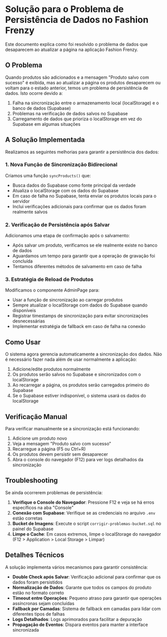 # Solução para o Problema de Persistência de Dados no Fashion Frenzy

Este documento explica como foi resolvido o problema de dados que desaparecem ao atualizar a página na aplicação Fashion Frenzy.

## O Problema

Quando produtos são adicionados e a mensagem "Produto salvo com sucesso" é exibida, mas ao atualizar a página os produtos desaparecem ou voltam para o estado anterior, temos um problema de persistência de dados. Isto ocorre devido a:

1. Falha na sincronização entre o armazenamento local (localStorage) e o banco de dados (Supabase)
2. Problemas na verificação de dados salvos no Supabase
3. Carregamento de dados que prioriza o localStorage em vez do Supabase em algumas situações

## A Solução Implementada

Realizamos as seguintes melhorias para garantir a persistência dos dados:

### 1. Nova Função de Sincronização Bidirecional

Criamos uma função `syncProducts()` que:
- Busca dados do Supabase como fonte principal da verdade
- Atualiza o localStorage com os dados do Supabase
- Em caso de falha no Supabase, tenta enviar os produtos locais para o servidor
- Inclui verificações adicionais para confirmar que os dados foram realmente salvos

### 2. Verificação de Persistência após Salvar

Adicionamos uma etapa de confirmação após o salvamento:
- Após salvar um produto, verificamos se ele realmente existe no banco de dados
- Aguardamos um tempo para garantir que a operação de gravação foi concluída
- Tentamos diferentes métodos de salvamento em caso de falha

### 3. Estratégia de Reload de Produtos

Modificamos o componente AdminPage para:
- Usar a função de sincronização ao carregar produtos
- Sempre atualizar o localStorage com dados do Supabase quando disponíveis
- Registrar timestamps de sincronização para evitar sincronizações desnecessárias
- Implementar estratégia de fallback em caso de falha na conexão

## Como Usar

O sistema agora gerencia automaticamente a sincronização dos dados. Não é necessário fazer nada além de usar normalmente a aplicação:

1. Adicione/edite produtos normalmente
2. Os produtos serão salvos no Supabase e sincronizados com o localStorage
3. Ao recarregar a página, os produtos serão carregados primeiro do Supabase 
4. Se o Supabase estiver indisponível, o sistema usará os dados do localStorage

## Verificação Manual

Para verificar manualmente se a sincronização está funcionando:

1. Adicione um produto novo
2. Veja a mensagem "Produto salvo com sucesso"
3. Recarregue a página (F5 ou Ctrl+R)
4. Os produtos devem persistir sem desaparecer
5. Abra o console do navegador (F12) para ver logs detalhados da sincronização

## Troubleshooting

Se ainda ocorrerem problemas de persistência:

1. **Verifique o Console do Navegador**: Pressione F12 e veja se há erros específicos na aba "Console"
2. **Conexão com Supabase**: Verifique se as credenciais no arquivo `.env` estão corretas
3. **Bucket de Imagens**: Execute o script `corrigir-problemas-bucket.sql` no painel do Supabase
4. **Limpe o Cache**: Em casos extremos, limpe o localStorage do navegador (F12 > Application > Local Storage > Limpar)

## Detalhes Técnicos

A solução implementa vários mecanismos para garantir consistência:

- **Double Check após Salvar**: Verificação adicional para confirmar que os dados foram persistidos
- **Normalização de Dados**: Garante que todos os campos do produto estão no formato correto
- **Timeout entre Operações**: Pequeno atraso para garantir que operações assíncronas sejam concluídas
- **Fallback por Camadas**: Sistema de fallback em camadas para lidar com diferentes tipos de falhas
- **Logs Detalhados**: Logs aprimorados para facilitar a depuração
- **Propagação de Eventos**: Dispara eventos para manter a interface sincronizada 
